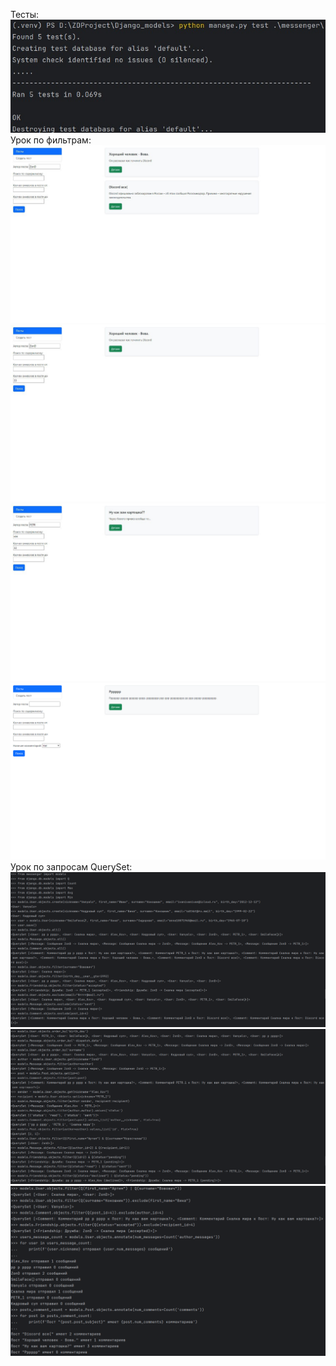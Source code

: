 Тесты:
![Успешные тесты](images/5244793339667145350.jpg)
Урок по фильтрам:
![Автор поста](images/5235938938168931120.jpg)
![Автор поста и кол-во символов в посте до 33](images/5235938938168931121.jpg)
![Автор поста, кол-во символов в посте от 32 и поиск по содержимому](images/5235938938168931122.jpg)
![Наличие комментарий](images/Screenshot_6.png)
Урок по запросам QuerySet:
![Сздание, вывод, фильтр, исключение](images/Screenshot_2.png)
![Сортировка, условия со связью, values, values_list, Q](images/Screenshot_3.png)
![Сортировка с исключение, annotate, aggregate](images/Screenshot_4.png)